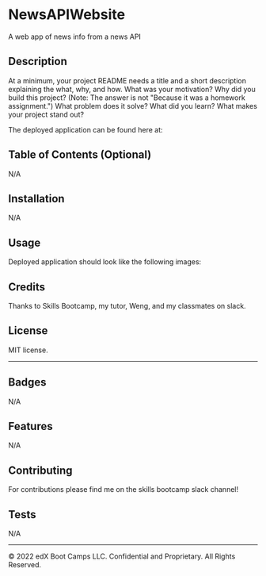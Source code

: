 # NewsAPIWebsite
A web app of news info from a news API

## Description 

At a minimum, your project README needs a title and a short description explaining the what, why, and how. What was your motivation? Why did you build this project? (Note: The answer is not "Because it was a homework assignment.") What problem does it solve? What did you learn? What makes your project stand out? 

The deployed application can be found here at:




## Table of Contents (Optional)
N/A

## Installation

N/A


## Usage 
Deployed application should look like the following images:


## Credits
Thanks to Skills Bootcamp, my tutor, Weng, and my classmates on slack.

## License
MIT license.

---


## Badges
N/A

## Features
N/A

## Contributing
For contributions please find me on the skills bootcamp slack channel!

## Tests
N/A

---

© 2022 edX Boot Camps LLC. Confidential and Proprietary. All Rights Reserved.

